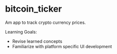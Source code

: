 # bitcoin_ticker

Am app to track crypto currency prices.

Learning Goals:
- Revise learned concepts
- Familiarize with platform specific UI development

